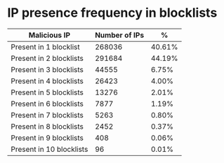 # IP presence frequency in blocklists
| Malicious IP | Number of IPs | % |
|----|----|----|
| Present in 1 blocklist | 268036 | 40.61% |
| Present in 2 blocklists | 291684 | 44.19% |
| Present in 3 blocklists | 44555 | 6.75% |
| Present in 4 blocklists | 26423 | 4.00% |
| Present in 5 blocklists | 13276 | 2.01% |
| Present in 6 blocklists | 7877 | 1.19% |
| Present in 7 blocklists | 5263 | 0.80% |
| Present in 8 blocklists | 2452 | 0.37% |
| Present in 9 blocklists | 408 | 0.06% |
| Present in 10 blocklists | 96 | 0.01% |
